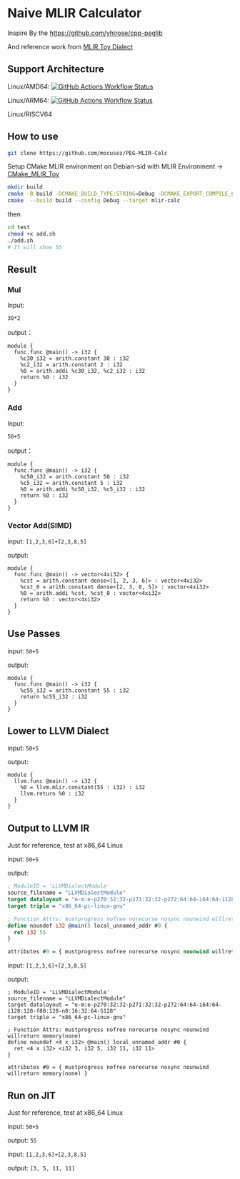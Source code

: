 # Naive MLIR Calculator

Inspire By the https://github.com/yhirose/cpp-peglib

And reference work from [MLIR Toy Dialect](https://github.com/llvm/llvm-project/tree/main/mlir/docs/Tutorials/Toy)

## Support Architecture

Linux/AMD64: [![GitHub Actions Workflow Status](https://img.shields.io/github/actions/workflow/status/mocusez/PEG-MLIR-Calc/build(AMD64).yml?branch=main&label=ci&logo=github&style=flat-square)](https://github.com/mocusez/PEG-MLIR-Calc/actions?workflow=build(AMD64))

Linux/ARM64: [![GitHub Actions Workflow Status](https://img.shields.io/github/actions/workflow/status/mocusez/PEG-MLIR-Calc/build(ARM64).yml?branch=main&label=ci&logo=github&style=flat-square)](https://github.com/mocusez/PEG-MLIR-Calc/actions?workflow=build(ARM64))

Linux/RISCV64

## How to use

```bash
git clone https://github.com/mocusez/PEG-MLIR-Calc
```

Setup CMake  MLIR environment on Debian-sid with MLIR Environment  -> [CMake_MLIR_Toy](https://github.com/mocusez/CMake_MLIR_Toy)

```bash
mkdir build
cmake -B build -DCMAKE_BUILD_TYPE:STRING=Debug -DCMAKE_EXPORT_COMPILE_COMMANDS:BOOL=TRUE -DCMAKE_C_COMPILER:FILEPATH=/usr/bin/clang-18 -DCMAKE_CXX_COMPILER:FILEPATH=/usr/bin/clang++-18 --no-warn-unused-cli -G Ninja
cmake  --build build --config Debug --target mlir-calc
```

then

```bash
cd test
chmod +x add.sh
./add.sh
# It will show 55
```

## Result

### Mul

Input:

```
30*2
```

output：

```
module {
  func.func @main() -> i32 {
    %c30_i32 = arith.constant 30 : i32
    %c2_i32 = arith.constant 2 : i32
    %0 = arith.addi %c30_i32, %c2_i32 : i32
    return %0 : i32
  }
}
```

### Add

Input:

```
50+5
```

output：

```
module {
  func.func @main() -> i32 {
    %c50_i32 = arith.constant 50 : i32
    %c5_i32 = arith.constant 5 : i32
    %0 = arith.addi %c50_i32, %c5_i32 : i32
    return %0 : i32
  }
}
```

### Vector Add(SIMD)

input: `[1,2,3,6]+[2,3,8,5]`

output:

```
module {
  func.func @main() -> vector<4xi32> {
    %cst = arith.constant dense<[1, 2, 3, 6]> : vector<4xi32>
    %cst_0 = arith.constant dense<[2, 3, 8, 5]> : vector<4xi32>
    %0 = arith.addi %cst, %cst_0 : vector<4xi32>
    return %0 : vector<4xi32>
  }
}
```



## Use Passes

input: `50+5`

output:

```
module {
  func.func @main() -> i32 {
    %c55_i32 = arith.constant 55 : i32
    return %c55_i32 : i32
  }
}
```



## Lower to LLVM Dialect

input: `50+5`

output:

```
module {
  llvm.func @main() -> i32 {
    %0 = llvm.mlir.constant(55 : i32) : i32
    llvm.return %0 : i32
  }
}
```



## Output to LLVM IR

Just for reference, test at x86_64 Linux



input: `50+5`

output: 

```llvm IR
; ModuleID = 'LLVMDialectModule'
source_filename = "LLVMDialectModule"
target datalayout = "e-m:e-p270:32:32-p271:32:32-p272:64:64-i64:64-i128:128-f80:128-n8:16:32:64-S128"
target triple = "x86_64-pc-linux-gnu"

; Function Attrs: mustprogress nofree norecurse nosync nounwind willreturn memory(none)
define noundef i32 @main() local_unnamed_addr #0 {
  ret i32 55
}

attributes #0 = { mustprogress nofree norecurse nosync nounwind willreturn memory(none) }
```



input: `[1,2,3,6]+[2,3,8,5]`

output: 

```
; ModuleID = 'LLVMDialectModule'
source_filename = "LLVMDialectModule"
target datalayout = "e-m:e-p270:32:32-p271:32:32-p272:64:64-i64:64-i128:128-f80:128-n8:16:32:64-S128"
target triple = "x86_64-pc-linux-gnu"

; Function Attrs: mustprogress nofree norecurse nosync nounwind willreturn memory(none)
define noundef <4 x i32> @main() local_unnamed_addr #0 {
  ret <4 x i32> <i32 3, i32 5, i32 11, i32 11>
}

attributes #0 = { mustprogress nofree norecurse nosync nounwind willreturn memory(none) }
```



## Run on JIT

Just for reference, test at x86_64 Linux

input: `50+5`

output: `55`



input: `[1,2,3,6]+[2,3,8,5]`

output: `[3, 5, 11, 11]`
